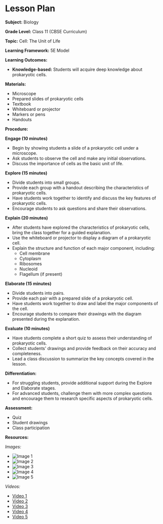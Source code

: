 # Lesson Plan

**Subject:** Biology

**Grade Level:** Class 11 (CBSE Curriculum)

**Topic:** Cell: The Unit of Life

**Learning Framework:** 5E Model

**Learning Outcomes:**

* **Knowledge-based:** Students will acquire deep knowledge about prokaryotic cells.

**Materials:**

* Microscope
* Prepared slides of prokaryotic cells
* Textbook
* Whiteboard or projector
* Markers or pens
* Handouts

**Procedure:**

**Engage (10 minutes)**

* Begin by showing students a slide of a prokaryotic cell under a microscope.
* Ask students to observe the cell and make any initial observations.
* Discuss the importance of cells as the basic unit of life.

**Explore (15 minutes)**

* Divide students into small groups.
* Provide each group with a handout describing the characteristics of prokaryotic cells.
* Have students work together to identify and discuss the key features of prokaryotic cells.
* Encourage students to ask questions and share their observations.

**Explain (20 minutes)**

* After students have explored the characteristics of prokaryotic cells, bring the class together for a guided explanation.
* Use the whiteboard or projector to display a diagram of a prokaryotic cell.
* Explain the structure and function of each major component, including:
    * Cell membrane
    * Cytoplasm
    * Ribosomes
    * Nucleoid
    * Flagellum (if present)

**Elaborate (15 minutes)**

* Divide students into pairs.
* Provide each pair with a prepared slide of a prokaryotic cell.
* Have students work together to draw and label the major components of the cell.
* Encourage students to compare their drawings with the diagram presented during the explanation.

**Evaluate (10 minutes)**

* Have students complete a short quiz to assess their understanding of prokaryotic cells.
* Collect students' drawings and provide feedback on their accuracy and completeness.
* Lead a class discussion to summarize the key concepts covered in the lesson.

**Differentiation:**

* For struggling students, provide additional support during the Explore and Elaborate stages.
* For advanced students, challenge them with more complex questions and encourage them to research specific aspects of prokaryotic cells.

**Assessment:**

* Quiz
* Student drawings
* Class participation

<div style="page-break-after: always;"></div>  



    

**Resources:**

*Images:*

- ![Image 1](https://tse4.mm.bing.net/th/id/OIP.ojg3gAsxvuXgT0nh6EcHvQAAAA)
- ![Image 2](https://tse1.mm.bing.net/th/id/OIP.2x9Ab-ZMnnM1q1YE2HhlngHaFn)
- ![Image 3](https://tse3.mm.bing.net/th/id/OIP.osTWc3r8iVO-7rDyj9PGBgHaLH)
- ![Image 4](https://tse3.mm.bing.net/th/id/OIP.ATT_VWRWweq9hix-kUpokgHaFZ)
- ![Image 5](https://tse2.mm.bing.net/th/id/OIP.uxVbbFEGnuRBWOIl5CAvEwHaJ4)

<div style="page-break-after: always;"></div>




    
*Videos:*

- [Video 1](https://www.youtube.com/watch?v=URUJD5NEXC8)
- [Video 2](https://www.youtube.com/watch?v=0n6rJyN9ZyI)
- [Video 3](https://www.youtube.com/watch?v=hsitxwacHR4)
- [Video 4](https://www.youtube.com/watch?v=upKwsiYBKqI)
- [Video 5](https://www.youtube.com/watch?v=V00VC9JPfgc)

<div style="page-break-after: always;"></div>
